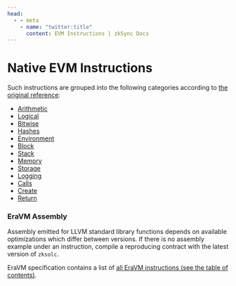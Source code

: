 ```yaml
---
head:
  - - meta
    - name: "twitter:title"
      content: EVM Instructions | zkSync Docs
---
```


# Native EVM Instructions

Such instructions are grouped into the following categories according to [the original reference](https://www.evm.codes/):

- [Arithmetic](./arithmetic.md)
- [Logical](./logical.md)
- [Bitwise](./bitwise.md)
- [Hashes](./hashes.md)
- [Environment](./environment.md)
- [Block](./block.md)
- [Stack](./stack.md)
- [Memory](./memory.md)
- [Storage](./storage.md)
- [Logging](./logging.md)
- [Calls](./calls.md)
- [Create](./create.md)
- [Return](./return.md)

### EraVM Assembly

Assembly emitted for LLVM standard library functions depends on available optimizations which differ between versions. If there is no
assembly example under an instruction, compile a reproducing contract with the latest version of `zksolc`.

EraVM specification contains a list of [all EraVM instructions (see the table of contents)](https://matter-labs.github.io/eravm-spec/spec.html).

